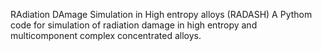 RAdiation DAmage Simulation in High entropy alloys (RADASH)
A Pythom code for simulation of radiation damage in high entropy and multicomponent complex concentrated alloys.
